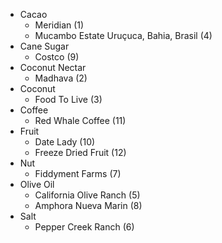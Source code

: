 - Cacao
  - Meridian (1)
  - Mucambo Estate Uruçuca, Bahia, Brasil (4)
- Cane Sugar
  - Costco (9)
- Coconut Nectar
  -  Madhava (2)
- Coconut
  - Food To Live (3)
- Coffee
  - Red Whale Coffee (11)
- Fruit
  - Date Lady (10)
  - Freeze Dried Fruit (12)
- Nut
  - Fiddyment Farms (7)
- Olive Oil
  - California Olive Ranch (5)
  - Amphora Nueva Marin (8)
- Salt
  - Pepper Creek Ranch (6)
